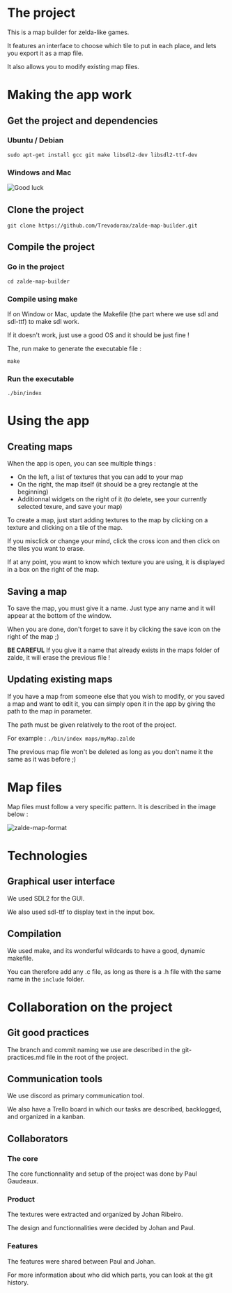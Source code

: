# The project
This is a map builder for zelda-like games.

It features an interface to choose which tile to put in each place, and lets you export it as a map file.

It also allows you to modify existing map files.

# Making the app work
## Get the project and dependencies
### Ubuntu / Debian
`sudo apt-get install gcc git make libsdl2-dev libsdl2-ttf-dev`
### Windows and Mac
![Good luck](https://media.giphy.com/media/pDgHg2Lcju3Ty/giphy.gif)

## Clone the project
`git clone https://github.com/Trevodorax/zalde-map-builder.git`

## Compile the project
### Go in the project
`cd zalde-map-builder`
### Compile using make
If on Window or Mac, update the Makefile (the part where we use sdl and sdl-ttf) to make sdl work.

If it doesn't work, just use a good OS and it should be just fine !

The, run make to generate the executable file :

`make`

### Run the executable
`./bin/index`

# Using the app
## Creating maps
When the app is open, you can see multiple things :
- On the left, a list of textures that you can add to your map
- On the right, the map itself (it should be a grey rectangle at the beginning)
- Additionnal widgets on the right of it (to delete, see your currently selected texure, and save your map)

To create a map, just start adding textures to the map by clicking on a texture and clicking on a tile of the map.

If you misclick or change your mind, click the cross icon and then click on the tiles you want to erase.

If at any point, you want to know which texture you are using, it is displayed in a box on the right of the map.

## Saving a map
To save the map, you must give it a name. Just type any name and it will appear at the bottom of the window.

When you are done, don't forget to save it by clicking the save icon on the right of the map ;)

**BE CAREFUL** If you give it a name that already exists in the maps folder of zalde, it will erase the previous file !

## Updating existing maps
If you have a map from someone else that you wish to modify, or you saved a map and want to edit it, you can simply open it in the app by giving the path to the map in parameter.

The path must be given relatively to the root of the project.

For example : `./bin/index maps/myMap.zalde`

The previous map file won't be deleted as long as you don't name it the same as it was before ;)

# Map files
Map files must follow a very specific pattern.
It is described in the image below :

![zalde-map-format](https://user-images.githubusercontent.com/73560235/211220525-5a5f7a4b-c4eb-45a9-90be-ce8fc86c6149.jpeg)

# Technologies
## Graphical user interface
We used SDL2 for the GUI.

We also used sdl-ttf to display text in the input box.

## Compilation
We used make, and its wonderful wildcards to have a good, dynamic makefile.

You can therefore add any .c file, as long as there is a .h file with the same name in the `include` folder.

# Collaboration on the project
## Git good practices
The branch and commit naming we use are described in the git-practices.md file in the root of the project.

## Communication tools
We use discord as primary communication tool.

We also have a Trello board in which our tasks are described, backlogged, and organized in a kanban.

## Collaborators
### The core
The core functionnality and setup of the project was done by Paul Gaudeaux.

### Product
The textures were extracted and organized by Johan Ribeiro.

The design and functionnalities were decided by Johan and Paul.

### Features
The features were shared between Paul and Johan.

For more information about who did which parts, you can look at the git history.
